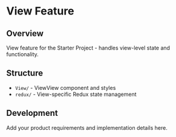 # View Feature

## Overview

View feature for the Starter Project - handles view-level state and functionality.

## Structure

- `View/` - ViewView component and styles
- `redux/` - View-specific Redux state management

## Development

Add your product requirements and implementation details here.

